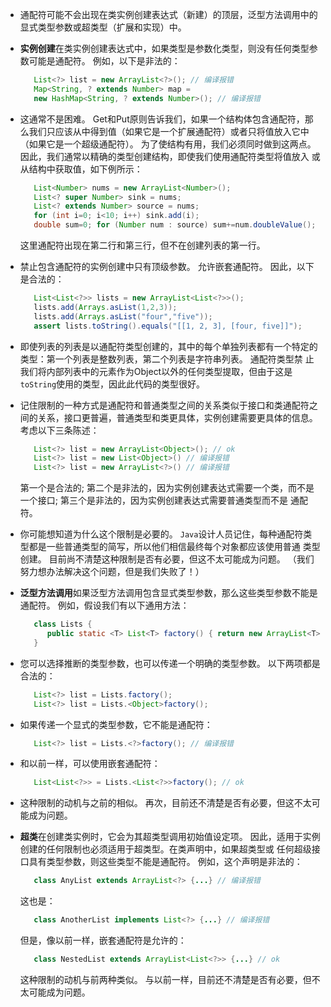  
 
 
 - 通配符可能不会出现在类实例创建表达式（新建）的顶层，泛型方法调用中的显式类型参数或超类型（扩展和实现）中。
 
 - **实例创建**在类实例创建表达式中，如果类型是参数化类型，则没有任何类型参数可能是通配符。 例如，以下是非法的：
 
    ```java
       List<?> list = new ArrayList<?>(); // 编译报错
       Map<String, ? extends Number> map = 
       new HashMap<String, ? extends Number>(); // 编译报错
    ```
    
- 这通常不是困难。 Get和Put原则告诉我们，如果一个结构体包含通配符，那么我们只应该从中得到值（如果它是一个扩展通配符）或者只将值放入它中
（如果它是一个超级通配符）。 为了使结构有用，我们必须同时做到这两点。 因此，我们通常以精确的类型创建结构，即使我们使用通配符类型将值放入
或从结构中获取值，如下例所示：    

    ```java
       List<Number> nums = new ArrayList<Number>();
       List<? super Number> sink = nums;
       List<? extends Number> source = nums;
       for (int i=0; i<10; i++) sink.add(i);
       double sum=0; for (Number num : source) sum+=num.doubleValue();
    ```
    这里通配符出现在第二行和第三行，但不在创建列表的第一行。

- 禁止包含通配符的实例创建中只有顶级参数。 允许嵌套通配符。 因此，以下是合法的：
         
    ```java
       List<List<?>> lists = new ArrayList<List<?>>();
       lists.add(Arrays.asList(1,2,3));
       lists.add(Arrays.asList("four","five"));
       assert lists.toString().equals("[[1, 2, 3], [four, five]]");    
    ```   
          
- 即使列表的列表是以通配符类型创建的，其中的每个单独列表都有一个特定的类型：第一个列表是整数列表，第二个列表是字符串列表。 通配符类型禁
止我们将内部列表中的元素作为Object以外的任何类型提取，但由于这是`toString`使用的类型，因此此代码的类型很好。  

- 记住限制的一种方式是通配符和普通类型之间的关系类似于接口和类通配符之间的关系，接口更普遍，普通类型和类更具体，实例创建需要更具体的信息。 
考虑以下三条陈述：  

    ```java
       List<?> list = new ArrayList<Object>(); // ok
       List<?> list = new List<Object>() // 编译报错
       List<?> list = new ArrayList<?>() // 编译报错
    ```
    第一个是合法的; 第二个是非法的，因为实例创建表达式需要一个类，而不是一个接口; 第三个是非法的，因为实例创建表达式需要普通类型而不是
    通配符。
    
- 你可能想知道为什么这个限制是必要的。 `Java`设计人员记住，每种通配符类型都是一些普通类型的简写，所以他们相信最终每个对象都应该使用普通
  类型创建。 目前尚不清楚这种限制是否有必要，但这不太可能成为问题。 （我们努力想办法解决这个问题，但是我们失败了！）

- **泛型方法调用**如果泛型方法调用包含显式类型参数，那么这些类型参数不能是通配符。 例如，假设我们有以下通用方法：

    ```java
       class Lists {
          public static <T> List<T> factory() { return new ArrayList<T>(); }
       }
    ```  

- 您可以选择推断的类型参数，也可以传递一个明确的类型参数。 以下两项都是合法的：
        
    ```java
       List<?> list = Lists.factory();
       List<?> list = Lists.<Object>factory();
    ```
    
- 如果传递一个显式的类型参数，它不能是通配符：
    
    ```java
       List<?> list = Lists.<?>factory(); // 编译报错
    ```    
    
- 和以前一样，可以使用嵌套通配符：

    ```java
       List<List<?>> = Lists.<List<?>>factory(); // ok
    ```  
         
- 这种限制的动机与之前的相似。 再次，目前还不清楚是否有必要，但这不太可能成为问题。

- **超类**在创建类实例时，它会为其超类型调用初始值设定项。 因此，适用于实例创建的任何限制也必须适用于超类型。在类声明中，如果超类型或
  任何超级接口具有类型参数，则这些类型不能是通配符。
  例如，这个声明是非法的：

    ```java
       class AnyList extends ArrayList<?> {...} // 编译报错
    ``` 
  
  这也是：

    ```java
       class AnotherList implements List<?> {...} // 编译报错
    ```   
    
  但是，像以前一样，嵌套通配符是允许的：    
    
    ```java
       class NestedList extends ArrayList<List<?>> {...} // ok
    ```      

  这种限制的动机与前两种类似。 与以前一样，目前还不清楚是否有必要，但不太可能成为问题。
  
  

















        